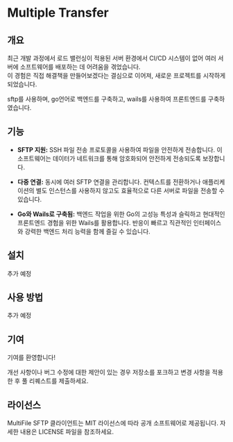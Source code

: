 # Multiple Transfer

## 개요

최근 개발 과정에서 로드 밸런싱이 적용된 서버 환경에서 CI/CD 시스템이 없어 여러 서버에 소프트웨어를 배포하는 데 어려움을 겪었습니다.  
이 경험은 직접 해결책을 만들어보겠다는 결심으로 이어져, 새로운 프로젝트를 시작하게 되었습니다.

sftp를 사용하며, go언어로 백엔드를 구축하고, wails를 사용하여 프론트엔드를 구축하였습니다.

## 기능

- **SFTP 지원:** SSH 파일 전송 프로토콜을 사용하여 파일을 안전하게 전송합니다. 이 소프트웨어는 데이터가 네트워크를 통해 암호화되어 안전하게 전송되도록 보장합니다.

- **다중 연결:** 동시에 여러 SFTP 연결을 관리합니다. 컨텍스트를 전환하거나 애플리케이션의 별도 인스턴스를 사용하지 않고도 효율적으로 다른 서버로 파일을 전송할 수 있습니다.

- **Go와 Wails로 구축됨:** 백엔드 작업을 위한 Go의 고성능 특성과 슬릭하고 현대적인 프론트엔드 경험을 위한 Wails를 활용합니다. 반응이 빠르고 직관적인 인터페이스와 강력한 백엔드 처리 능력을 함께 즐길 수 있습니다.

## 설치

추가 예정

## 사용 방법

추가 예정

## 기여

기여를 환영합니다!   

개선 사항이나 버그 수정에 대한 제안이 있는 경우 저장소를 포크하고 변경 사항을 적용한 후 풀 리퀘스트를 제출하세요.

## 라이선스

MultiFile SFTP 클라이언트는 MIT 라이선스에 따라 공개 소프트웨어로 제공됩니다. 자세한 내용은 LICENSE 파일을 참조하세요.
